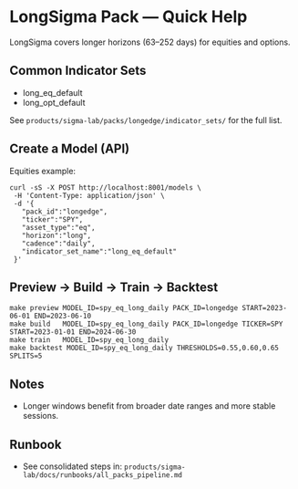 # LongSigma Pack — Quick Help

LongSigma covers longer horizons (63–252 days) for equities and options.

## Common Indicator Sets
- long_eq_default
- long_opt_default

See `products/sigma-lab/packs/longedge/indicator_sets/` for the full list.

## Create a Model (API)
Equities example:
```
curl -sS -X POST http://localhost:8001/models \
 -H 'Content-Type: application/json' \
 -d '{
   "pack_id":"longedge",
   "ticker":"SPY",
   "asset_type":"eq",
   "horizon":"long",
   "cadence":"daily",
   "indicator_set_name":"long_eq_default"
 }'
```

## Preview → Build → Train → Backtest
```
make preview MODEL_ID=spy_eq_long_daily PACK_ID=longedge START=2023-06-01 END=2023-06-10
make build   MODEL_ID=spy_eq_long_daily PACK_ID=longedge TICKER=SPY START=2023-01-01 END=2024-06-30
make train   MODEL_ID=spy_eq_long_daily
make backtest MODEL_ID=spy_eq_long_daily THRESHOLDS=0.55,0.60,0.65 SPLITS=5
```

## Notes
- Longer windows benefit from broader date ranges and more stable sessions.

## Runbook
- See consolidated steps in: `products/sigma-lab/docs/runbooks/all_packs_pipeline.md`
